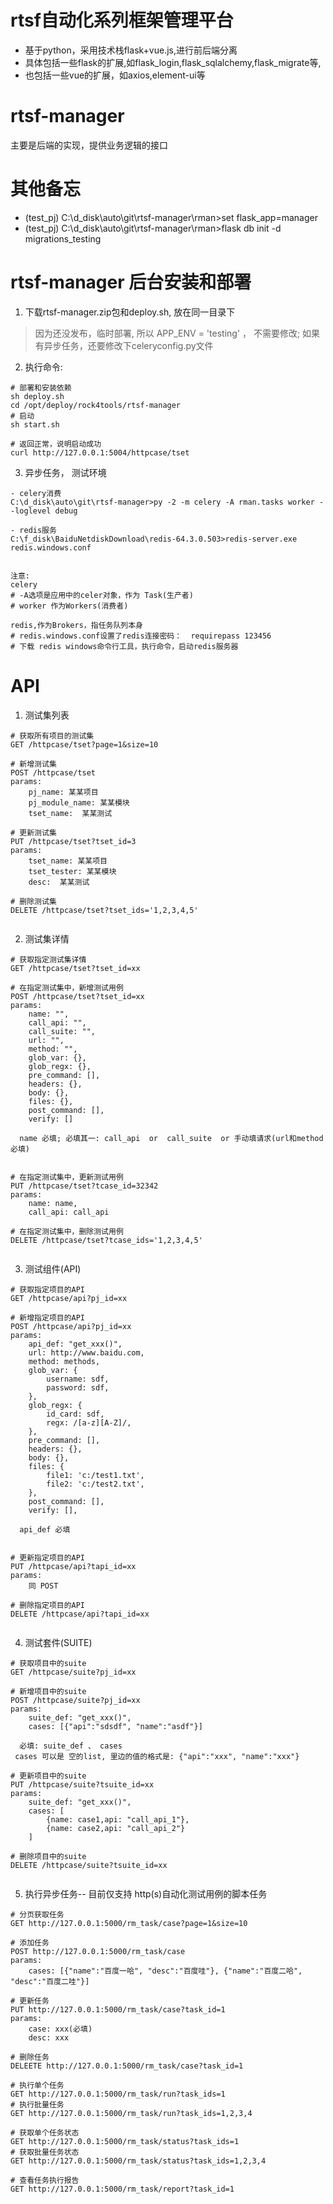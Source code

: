 # rtsf自动化系列框架管理平台
- 基于python，采用技术栈flask+vue.js,进行前后端分离
- 具体包括一些flask的扩展,如flask_login,flask_sqlalchemy,flask_migrate等,
- 也包括一些vue的扩展，如axios,element-ui等

# rtsf-manager
主要是后端的实现，提供业务逻辑的接口

# 其他备忘
- (test_pj) C:\d_disk\auto\git\rtsf-manager\rman>set flask_app=manager
- (test_pj) C:\d_disk\auto\git\rtsf-manager\rman>flask db init -d migrations_testing



# rtsf-manager 后台安装和部署

1. 下载rtsf-manager.zip包和deploy.sh, 放在同一目录下

> 因为还没发布，临时部署, 所以 APP_ENV = 'testing' ， 不需要修改; 如果有异步任务，还要修改下celeryconfig.py文件

2. 执行命令:

```
# 部署和安装依赖
sh deploy.sh
cd /opt/deploy/rock4tools/rtsf-manager
# 启动
sh start.sh

# 返回正常，说明启动成功
curl http://127.0.0.1:5004/httpcase/tset
```
3. 异步任务， 测试环境

```
- celery消费
C:\d_disk\auto\git\rtsf-manager>py -2 -m celery -A rman.tasks worker --loglevel debug

- redis服务
C:\f_disk\BaiduNetdiskDownload\redis-64.3.0.503>redis-server.exe redis.windows.conf


注意:
celery
# -A选项是应用中的celer对象，作为 Task(生产者)
# worker 作为Workers(消费者)

redis,作为Brokers，指任务队列本身
# redis.windows.conf设置了redis连接密码：  requirepass 123456
# 下载 redis windows命令行工具，执行命令，启动redis服务器

```
   

# API

1. 测试集列表 
    
```
# 获取所有项目的测试集  
GET /httpcase/tset?page=1&size=10

# 新增测试集   
POST /httpcase/tset
params:
    pj_name: 某某项目
    pj_module_name: 某某模块
    tset_name:  某某测试
    
# 更新测试集
PUT /httpcase/tset?tset_id=3
params:
    tset_name: 某某项目
    tset_tester: 某某模块
    desc:  某某测试
    
# 删除测试集
DELETE /httpcase/tset?tset_ids='1,2,3,4,5'
    
```


2. 测试集详情

```
# 获取指定测试集详情
GET /httpcase/tset?tset_id=xx

# 在指定测试集中，新增测试用例
POST /httpcase/tset?tset_id=xx
params:
    name: "",        
    call_api: "",
    call_suite: "",
    url: "",
    method: "",
    glob_var: {},
    glob_regx: {},
    pre_command: [],
    headers: {},
    body: {},
    files: {},
    post_command: [],
    verify: []

  name 必填; 必填其一: call_api  or  call_suite  or 手动填请求(url和method必填)
      
    
# 在指定测试集中，更新测试用例
PUT /httpcase/tset?tcase_id=32342  
params:
    name: name,        
    call_api: call_api
    
# 在指定测试集中，删除测试用例
DELETE /httpcase/tset?tcase_ids='1,2,3,4,5'
    
```

3. 测试组件(API)

```
# 获取指定项目的API
GET /httpcase/api?pj_id=xx

# 新增指定项目的API
POST /httpcase/api?pj_id=xx
params:
    api_def: "get_xxx()",
    url: http://www.baidu.com,
    method: methods,
    glob_var: {
        username: sdf,
        password: sdf,
    },
    glob_regx: {
        id_card: sdf,
        regx: /[a-z][A-Z]/,
    },
    pre_command: [],        
    headers: {},
    body: {},
    files: {
        file1: 'c:/test1.txt',
        file2: 'c:/test2.txt',
    },
    post_command: [],
    verify: [],

  api_def 必填
      
    
# 更新指定项目的API
PUT /httpcase/api?tapi_id=xx  
params:
    同 POST
    
# 删除指定项目的API
DELETE /httpcase/api?tapi_id=xx
    
```

4. 测试套件(SUITE)

```
# 获取项目中的suite
GET /httpcase/suite?pj_id=xx

# 新增项目中的suite
POST /httpcase/suite?pj_id=xx
params:
    suite_def: "get_xxx()",
    cases: [{"api":"sdsdf", "name":"asdf"}]
  
  必填: suite_def 、 cases
 cases 可以是 空的list, 里边的值的格式是: {"api":"xxx", "name":"xxx"}
    
# 更新项目中的suite
PUT /httpcase/suite?tsuite_id=xx
params:
    suite_def: "get_xxx()",
    cases: [
        {name: case1,api: "call_api_1"},
        {name: case2,api: "call_api_2"}
    ]
    
# 删除项目中的suite
DELETE /httpcase/suite?tsuite_id=xx
    
```

 
5. 执行异步任务-- 目前仅支持 http(s)自动化测试用例的脚本任务

```
# 分页获取任务
GET http://127.0.0.1:5000/rm_task/case?page=1&size=10

# 添加任务
POST http://127.0.0.1:5000/rm_task/case
params:
    cases: [{"name":"百度一哈", "desc":"百度哇"}, {"name":"百度二哈", "desc":"百度二哇"}]

# 更新任务
PUT http://127.0.0.1:5000/rm_task/case?task_id=1
params:
    case: xxx(必填)
    desc: xxx 
    
# 删除任务
DELEETE http://127.0.0.1:5000/rm_task/case?task_id=1

# 执行单个任务
GET http://127.0.0.1:5000/rm_task/run?task_ids=1
# 执行批量任务
GET http://127.0.0.1:5000/rm_task/run?task_ids=1,2,3,4

# 获取单个任务状态
GET http://127.0.0.1:5000/rm_task/status?task_ids=1
# 获取批量任务状态
GET http://127.0.0.1:5000/rm_task/status?task_ids=1,2,3,4

# 查看任务执行报告
GET http://127.0.0.1:5000/rm_task/report?task_id=1
    
```
